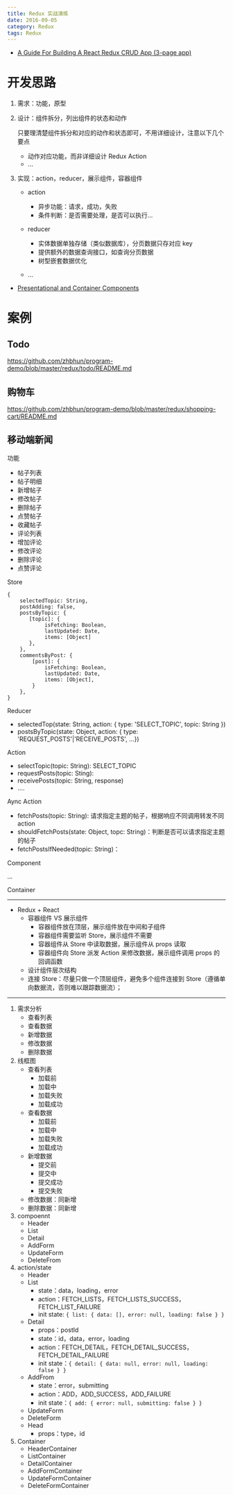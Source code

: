 ```yaml
---
title: Redux 实战演练
date: 2016-09-05
category: Redux
tags: Redux
---
```


- [A Guide For Building A React Redux CRUD App (3-page app)](https://medium.com/@rajaraodv/a-guide-for-building-a-react-redux-crud-app-7fe0b8943d0f#.g99gruhdz)

# 开发思路
1. 需求：功能，原型
2. 设计：组件拆分，列出组件的状态和动作

    只要理清楚组件拆分和对应的动作和状态即可，不用详细设计，注意以下几个要点

    - 动作对应功能，而非详细设计 Redux Action
    - ...

3. 实现：action，reducer，展示组件，容器组件

    - action

        - 异步功能：请求，成功，失败
        - 条件判断：是否需要处理，是否可以执行...

    - reducer

        - 实体数据单独存储（类似数据库），分页数据只存对应 key
        - 提供额外的数据查询接口，如查询分页数据
        - 树型嵌套数据优化

    - ...


- [Presentational and Container Components](https://medium.com/@dan_abramov/smart-and-dumb-components-7ca2f9a7c7d0#.a6w9fmxpf)

# 案例
## Todo
https://github.com/zhbhun/program-demo/blob/master/redux/todo/README.md

## 购物车
https://github.com/zhbhun/program-demo/blob/master/redux/shopping-cart/README.md

## 移动端新闻
功能

- 帖子列表
- 帖子明细
- 新增帖子
- 修改帖子
- 删除帖子
- 点赞帖子
- 收藏帖子
- 评论列表
- 增加评论
- 修改评论
- 删除评论
- 点赞评论

Store

```
{
    selectedTopic: String,
    postAdding: false,
    postsByTopic: {
       [topic]: {
            isFetching: Boolean,
            lastUpdated: Date,
            items: [Object]
       },
    },
    commentsByPost: {
        [post]: {
            isFetching: Boolean,
            lastUpdated: Date,
            items: [Object],
        }
    },
}
```

Reducer

- selectedTop(state: String, action: { type: 'SELECT_TOPIC', topic: String })
- postsByTopic(state: Object, action: { type: 'REQUEST_POSTS'|'RECEIVE_POSTS', ...})

Action

- selectTopic(topic: String): SELECT_TOPIC
- requestPosts(topic: Sting): 
- receivePosts(topic: String, response)
- ....

Aync Action

- fetchPosts(topic: String): 请求指定主题的帖子，根据响应不同调用转发不同 action
- shouldFetchPosts(state: Object, topc: String)：判断是否可以请求指定主题的帖子
- fetchPostsIfNeeded(topic: String)：

Component

...

Container


---

- Redux + React
    - 容器组件 VS 展示组件
        - 容器组件放在顶层，展示组件放在中间和子组件
        - 容器组件需要监听 Store，展示组件不需要
        - 容器组件从 Store 中读取数据，展示组件从 props 读取
        - 容器组件向 Store 派发 Action 来修改数据，展示组件调用 props 的回调函数
    - 设计组件层次结构
    - 连接 Store：尽量只做一个顶层组件，避免多个组件连接到 Store（遵循单向数据流，否则难以跟踪数据流）；

---

1. 需求分析
    - 查看列表
    - 查看数据
    - 新增数据
    - 修改数据
    - 删除数据
2. 线框图
    - 查看列表
        - 加载前
        - 加载中
        - 加载失败
        - 加载成功
    - 查看数据
        - 加载前
        - 加载中
        - 加载失败
        - 加载成功
    - 新增数据
        - 提交前
        - 提交中
        - 提交成功
        - 提交失败
    - 修改数据：同新增
    - 删除数据：同新增
3. compoennt
    - Header
    - List
    - Detail
    - AddForm
    - UpdateForm
    - DeleteFrom
4. action/state
    - Header
    - List
        - state：data，loading，error
        - action：FETCH_LISTS，FETCH_LISTS_SUCCESS，FETCH_LIST_FAILURE
        - init state: `{ list: { data: [], error: null, loading: false } }`
    - Detail
        - props：postId
        - state：id，data，error，loading
        - action：FETCH_DETAIL，FETCH_DETAIL_SUCCESS，FETCH_DETAIL_FAILURE
        - init state：`{ detail: { data: null, error: null, loading: false } }`
    - AddFrom
        - state：error，submitting
        - action：ADD，ADD_SUCCESS，ADD_FAILURE
        - init state：`{ add: { error: null, submitting: false } }`
    - UpdateForm
    - DeleteForm
    - Head
        - props：type，id
5. Container
    - HeaderContainer
    - ListContainer
    - DetailContainer
    - AddFormContainer
    - UpdateFormContainer
    - DeleteFormContainer
    
